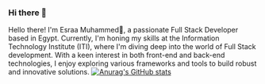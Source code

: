 ### Hi there 👋
Hello there! I'm Esraa Muhammed👋, a passionate Full Stack Developer based in Egypt. Currently, I'm honing my skills at the Information Technology Institute (ITI), where I'm diving deep into the world of Full Stack development. With a keen interest in both front-end and back-end technologies, I enjoy exploring various frameworks and tools to build robust and innovative solutions.
[![Anurag's GitHub stats](https://github-readme-stats.vercel.app/api?username=esraashabana)](https://github.com/anuraghazra/github-readme-stats)
